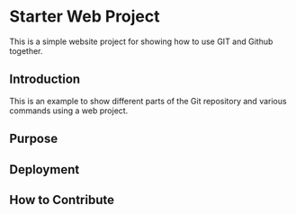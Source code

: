 # Starter Web Project


This is a simple website project for showing how to use GIT and Github together.

## Introduction

This is an example to show different parts
of the Git repository and various commands 
using a web project.

## Purpose

## Deployment

## How to Contribute

